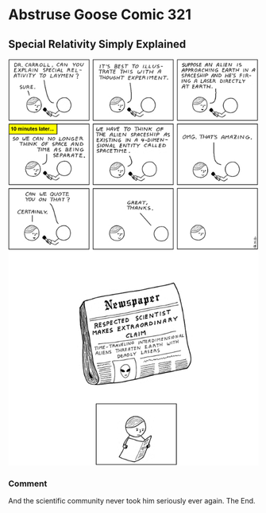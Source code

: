# Abstruse Goose Comic 321
## Special Relativity Simply Explained

![image](comics/how_to_ruin_a_scientists_career_overnight.png)
### Comment
And the scientific community never took him seriously ever again. The End.
